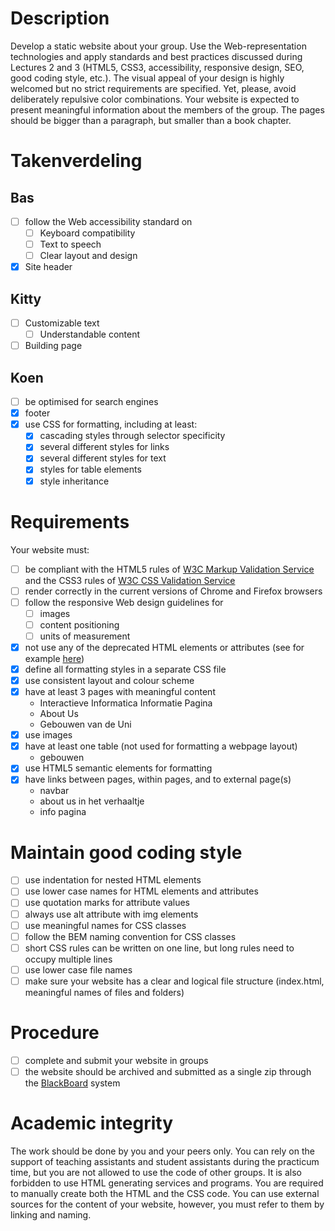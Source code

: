 # Description
Develop a static website about your group. Use the Web-representation technologies and apply standards and best practices
discussed during Lectures 2 and 3 (HTML5, CSS3, accessibility, responsive design, SEO, good coding style, etc.). The visual
appeal of your design is highly welcomed but no strict requirements are specified. Yet, please, avoid deliberately repulsive
color combinations. Your website  is expected to present meaningful information about the members of the group. The pages
should be bigger than a paragraph, but smaller than a book chapter.

# Takenverdeling

## Bas
- [ ] follow the Web accessibility standard on
  - [ ] Keyboard compatibility
  - [ ] Text to speech
  - [ ] Clear layout and design
- [X] Site header

## Kitty
- [ ] Customizable text
  - [ ] Understandable content
- [ ] Building page

## Koen
- [ ] be optimised for search engines
- [X] footer
- [X] use CSS for formatting, including at least:
  - [X] cascading styles through selector specificity
  - [X] several different styles for links
  - [X] several different styles for text
  - [X] styles for table elements
  - [X] style inheritance

# Requirements
Your website must:

- [ ] be compliant with the HTML5 rules of [W3C Markup Validation Service](https://validator.w3.org) and the CSS3 rules of
    [W3C CSS Validation Service](https://jigsaw.w3.org/css-validator)
- [ ] render correctly in the current versions of Chrome and Firefox browsers
- [ ] follow the responsive Web design guidelines for
  - [ ] images
  - [ ] content positioning
  - [ ] units of measurement
- [X] not use any of the deprecated HTML elements or attributes (see for example [here](https://www.w3schools.com/tags/))
- [X] define all formatting styles in a separate CSS file
- [X] use consistent layout and colour scheme
- [X] have at least 3 pages with meaningful content
  - Interactieve Informatica Informatie Pagina
  - About Us
  - Gebouwen van de Uni
- [X] use images
- [X] have at least one table (not used for formatting a webpage layout)
  - gebouwen
- [X] use HTML5 semantic elements for formatting
- [X] have links between pages, within pages, and to external page(s)
  - navbar
  - about us in het verhaaltje
  - info pagina

# Maintain good coding style
- [ ] use indentation for nested HTML elements
- [ ] use lower case names for HTML elements and attributes
- [ ] use quotation marks for attribute values
- [ ] always use alt attribute with img elements
- [ ] use meaningful names for CSS classes
- [ ] follow the BEM naming convention for CSS classes
- [ ] short CSS rules can be written on one line, but long rules need to occupy multiple lines
- [ ] use lower case file names
- [ ] make sure your website has a clear and logical file structure (index.html, meaningful names of files and folders)

# Procedure
- [ ] complete and submit your website in groups
- [ ] the website should be archived and submitted as a single zip through the
  [BlackBoard](https://uu.blackboard.com/webapps/portal/frameset.jsp) system

# Academic integrity
The work should be done by you and your peers only. You can rely on the support of teaching assistants and student assistants
during the practicum time, but you are not allowed to use the code of other groups. It is also forbidden to use HTML generating
services and programs. You are required to manually create both the HTML and the CSS code. You can use external sources for the
content of your website, however, you must refer to them by linking and naming.
